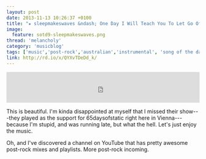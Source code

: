 ```yaml
---
layout: post
date: 2013-11-13 10:26:37 +0100
title: "★ sleepmakeswaves &ndash; One Day I Will Teach You To Let Go Of Your Fears"
image:
  feature: sotd9-sleepmakeswaves.png
thread: 'melancholy'
category: 'musicblog'
tags: ['music','post-rock','australian','instrumental', 'song of the day']
link: http://rd.io/x/QYXvTDeDd_k/
---
```


<iframe width="100%" height="80" src="https://rd.io/i/QYXvTDeDd_k/" frameborder="0"></iframe>

This is beautiful. I'm kinda disappointed at myself that I missed their show---they played as the support for 65daysofstatic right here in Vienna---because I'm stupid, and was running late, but what the hell. Let's just enjoy the music.

Oh, and I've discovered a channel on YouTube that has pretty awesome post-rock mixes and playlists. More post-rock incoming.